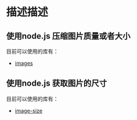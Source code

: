# 描述描述

##  使用node.js 压缩图片质量或者大小

目前可以使用的库有：

- [images](https://www.npmjs.com/package/images)

## 使用node.js 获取图片的尺寸

目前可以使用的库有：

- [image-size](https://www.npmjs.com/package/image-size)